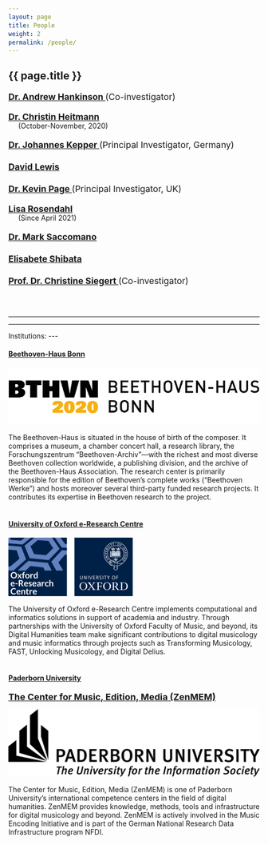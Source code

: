 ```yaml
---
layout: page
title: People
weight: 2
permalink: /people/
---
```

{{ page.title }}
---

<div style=
    "color:#00b5713;
    font-weight:bold;
    font-size:125%;
    line-height:1.5" >
<p>
<a href="https://rism.digital">Dr. Andrew Hankinson </a><span style="font-weight:normal">(Co-investigator)</span>
</p>

<p style="line-height:1.0;" >
<a href="https://www.beethoven.de/de/person/view/5702167830724608/Christin-Heitmann">Dr. Christin Heitmann</a><br/>
<span style="font-weight:normal; font-size:80%">&nbsp;&nbsp;&nbsp;&nbsp;&nbsp;(October-November, 2020)</span>
</p>

<p>
<a href="https://www.muwi-detmold-paderborn.de/personen/mitarbeiterinnen-und-mitarbeiter/dr-johannes-kepper">Dr. Johannes Kepper </a><span style="font-weight:normal">(Principal Investigator, Germany)</span>
</p>

<p>
<a href="https://eng.ox.ac.uk/people/david-lewis/">David Lewis</a>
</p>

<p>
<a href="https://eng.ox.ac.uk/people/kevin-page/">Dr. Kevin Page </a><span style="font-weight:normal">(Principal Investigator, UK)</span>
</p>

<p style="line-height:1.0;">
<a href="https://www.beethoven.de/de/person/view/5193685029355520/Lisa-Rosendahl">Lisa Rosendahl</a><br/>
<span style="font-weight:normal; font-size:80%">&nbsp;&nbsp;&nbsp;&nbsp;&nbsp;(Since April 2021)</span>
</p>

<p>
<a href="https://www.muwi-detmold-paderborn.de/personen/mitarbeiterinnen-und-mitarbeiter/mark-saccomano-ma">Dr. Mark Saccomano</a>
</p>

<p>
<a href="https://www.beethoven.de/de/person/view/5745716106362880/Elisabete-Shibata">Elisabete Shibata</a>
</p>

<p>
<a href="https://www.beethoven.de/de/person/view/5706275094528000/Christine-Siegert">Prof. Dr. Christine Siegert </a><span style="font-weight:normal">(Co-investigator)</span>
</p>

<br/>

</div>

---
---
<p/>
Institutions:
---

#### **[Beethoven-Haus Bonn](https://beethoven.de)**
<!-- Beethoven-Haus Bonn, Forschungszentrum “Beethoven-Archiv” -->
<!-- Beethoven-Haus Bonn, Research Centre “Beethoven-Archiv” -->

![BH logo](/assets/img/logoBHt.png#bh)

The Beethoven-Haus is situated in the house of birth of the composer. It comprises a museum, a chamber concert hall, a research library, the Forschungszentrum “Beethoven-Archiv”—with the richest and most diverse Beethoven collection worldwide, a publishing division, and the archive of the Beethoven-Haus Association. The research center is primarily responsible for the edition of Beethoven’s complete works (“Beethoven Werke”) and hosts moreover several third-party funded research projects. It contributes its expertise in Beethoven research to the project.
<br/><br/>
<!--
#### **[RISM Digital Center](https://rism.digital/)**

The RISM Digital Center is part of the Répertoire International des Sources Musicales (RISM), the international organisation founded in 1952 whose aim is to inventory music sources worldwide and make them accessible. The RISM network also comprises the RISM Editorial Center in Germany and working groups in over 30 countries. The RISM project is one of the most significant collaborative efforts in the humanities, but it also provides arguably one of the very few datasets worldwide that deserve the label of Big Data in musicology.
<br/><br/>
-->
#### **[University of Oxford e-Research Centre](https://www.oerc.ox.ac.uk/)**

![OERC logo](/assets/img/oerc2-250.png#logo)

<!-- <img id="floated" src="/dbsite/assets/img/oerc100.jpg#logo"/> -->

The University of Oxford e-Research Centre implements computational and informatics solutions in support of academia and industry. Through partnerships with the University of Oxford Faculty of Music, and beyond, its Digital Humanities team make significant contributions to digital musicology and music informatics through projects such as Transforming Musicology, FAST, Unlocking Musicology, and Digital Delius.
<br/><br/>

<!-- <span style="font-size:x-large; font-weight:bold;">[Paderborn University](https://www.uni-paderborn.de/)</span> -->

#### **[Paderborn University](https://www.uni-paderborn.de/)**

<span style="font-size:large; font-weight:bold;">[The Center for Music, Edition, Media (ZenMEM)](https://zenmem.de/)</span>

<!-- ![UPB logo](/assets/img/upb-eng.jpg#upb) -->
![UPB logo](/assets/img/UPB_LOGO_GB_SW_15.png#upb)


The Center for Music, Edition, Media (ZenMEM) is one of Paderborn University’s international competence centers in the field of digital humanities. ZenMEM provides knowledge, methods, tools and infrastructure for digital musicology and beyond. ZenMEM is actively involved in the Music Encoding Initiative and is part of the German National Research Data Infrastructure program NFDI.
